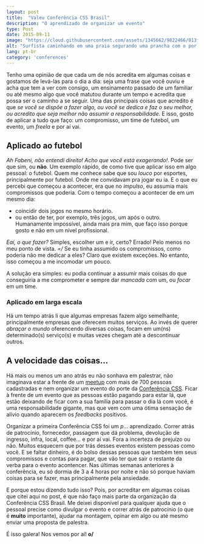 ```yaml
---
layout: post
title:  "Valeu Conferência CSS Brasil"
description: "O aprendizado de organizar um evento"
type: Post
date: 2015-09-11
image: "https://cloud.githubusercontent.com/assets/1345662/9822466/013fcdc0-5897-11e5-9f00-6fab4f57a40e.jpg"
alt: "Surfista caminhando em uma praia segurando uma prancha com o por do sol ao fundo"
lang: pt-br
category: 'conferences'
---
```


Tenho uma opinião de que cada um de nós acredita em algumas coisas e gostamos de levá-las para o dia a dia: seja uma frase que você ouviu e acha que tem a ver com consigo, um ensinamento passado de um familiar ou até mesmo algo que você matutou durante um tempo e acredita que possa ser o caminho a se seguir. Uma das principais coisas que acredito é que *se você se dispõe a fazer algo, ou você se dedica e faz o seu melhor, ou acredito que seja melhor não assumir a responsabilidade*. E isso, gosto de aplicar a tudo que faço: um compromisso, um time de futebol, um evento, um *freela* e por aí vai.

## Aplicado ao futebol

*Ah Fabeni, não entendi direito! Acho que você está exagerando!*. Pode ser que sim, ou **não**. Um exemplo rápido, de como tive que aplicar isso em algo pessoal: o futebol. Quem me conhece sabe que sou *louco* por esportes, principalmente por futebol. Onde me convidavam pra jogar eu ia. E o que eu percebi que começou a acontecer, era que no *impulso*, eu assumia mais compromissos que poderia. Com o tempo começou a acontecer de em um mesmo dia:

* coincidir dois jogos no mesmo horário.
* ou então de ter, por exemplo, três jogos, um após o outro. Humanamente impossível, ainda mais pra mim, que faço isso porque gosto e não em um nível profissional.

*Eaí, o que fazer?* Simples, escolher um e ir, certo? Errado! Pelo menos no meu ponto de vista. *=/* Se eu tinha assumido os compromissos, como poderia não me dedicar a eles? Claro que existem exceções. No entanto, isso começou a me incomodar um pouco.

A solução era simples: eu podia continuar a assumir mais coisas do que conseguiria a me comprometer e sempre dar *mancada* com um, ou *focar* em um time.

### Aplicado em larga escala

Há um tempo atrás li que algumas empresas fazem algo semelhante, principalmente empresas que oferecem muitos serviços. Ao invés de querer *abraçar o mundo* oferencendo diversas coisas, focam em um(ns) determinado(s) serviço(s) e muitas vezes chegam até a descontinuar outros.

## A velocidade das coisas...

Há mais ou menos um ano atrás eu não sonhava em palestrar, não imaginava estar a frente de um [meetup](meetup.com/pt/CSS-SP) com mais de 700 pessoas cadastradas e nem organizar um evento do porte da [Conferência CSS](http://conferenciacssbrasil.com.br). Ficar à frente de um evento que as pessoas estão pagando para estar lá, que estão deixando de ficar com a sua família para passar o dia lá com você, é uma responsabilidade gigante, mas que vem com uma ótima sensação de alívio quando aparecem os *feedbacks* positivos.

Organizar a primeira Conferência CSS foi um *p...* aprendizado. Correr atrás de patrocínio, fornecedor, passagem que dá problema, devolução de ingresso, infra, local, coffee... e por aí vai. Fora a incerteza de prejuízo ou não. Muitos esquecem que por trás desses eventos existem pessoas como você. E se faltar dinheiro, é do bolso dessas pessoas que também tem seus compromissos e  contas para pagar, que vão ter que sair o restante da verba para o evento acontencer. Nas últimas semanas anteriores à conferência, eu só dormia de 3 a 4 horas por noite e não só porque haviam coisas para se fazer, mas principalmente pela ansiedade.

E porque estou dizendo tudo isso? Pois, por acreditar em algumas coisas que citei aqui no post, é que não faço mais parte da organização da Conferência CSS Brasil. Me deixei disponível para qualquer ajuda que o pessoal precise como divulgar o evento e correr atrás de patrocínio (o que é **muito** importante), ajudar na montagem, opinar em algo ou até mesmo enviar uma proposta de palestra.

É isso galera! Nos vemos por aí! **o/**


